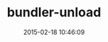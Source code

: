 ---
layout: post
title:  "bundler-unload"
repo:   "mpapis/bundler-unload"
date:   2015-02-18 10:46:09
gemurl: https://github.com/mpapis/bundler-unload
---